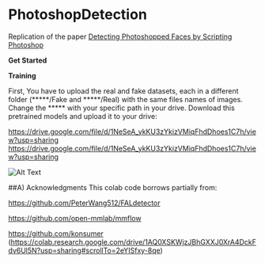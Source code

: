 # PhotoshopDetection
Replication of the paper [Detecting Photoshopped Faces by Scripting Photoshop](https://peterwang512.github.io/FALdetector/)

**Get Started**

**Training**

First, You have to upload the real and fake datasets, each in a different folder (*****/Fake and *****/Real) with the same files names of images.
Change the ***** with your specific path in your drive.
Download this pretrained models and upload it to your drive:

https://drive.google.com/file/d/1NeSeA_ykKU3zYkizVMiqFhdDhoes1C7h/view?usp=sharing
https://drive.google.com/file/d/1NeSeA_ykKU3zYkizVMiqFhdDhoes1C7h/view?usp=sharing

![Alt Text](https://github.com/faresmallek/PhotoshopDetection/blob/main/photoshop.gif)

##A) Acknowledgments
This colab code borrows partially from:

https://github.com/PeterWang512/FALdetector

https://github.com/open-mmlab/mmflow

https://github.com/konsumer   (https://colab.research.google.com/drive/1AQ0XSKWjzJBhGXXJ0XrA4DckFdv6Ul5N?usp=sharing#scrollTo=2eYISfxy-8qe)
